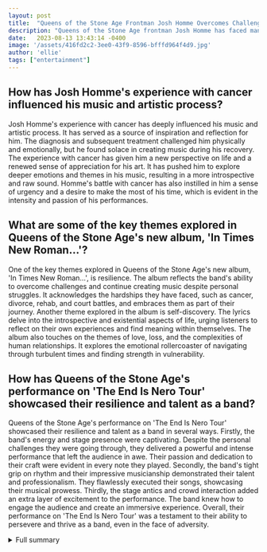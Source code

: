 ```yaml
---
layout: post
title:  "Queens of the Stone Age Frontman Josh Homme Overcomes Challenges and Delivers Exceptional Music"
description: "Queens of the Stone Age frontman Josh Homme has faced many demons since the release of the 2017 album 'Villains': cancer, divorce, rehab, and court battles. Despite these challenges, the band's new album, 'In Times New Roman...', and their live performance on the 'The End Is Nero Tour' proved their resilience and talent."
date:   2023-08-13 13:43:14 -0400
image: '/assets/416fd2c2-3ee0-43f9-8596-bfffd964f4d9.jpg'
author: 'ellie'
tags: ["entertainment"]
---
```


## How has Josh Homme's experience with cancer influenced his music and artistic process?
Josh Homme's experience with cancer has deeply influenced his music and artistic process. It has served as a source of inspiration and reflection for him. The diagnosis and subsequent treatment challenged him physically and emotionally, but he found solace in creating music during his recovery. The experience with cancer has given him a new perspective on life and a renewed sense of appreciation for his art. It has pushed him to explore deeper emotions and themes in his music, resulting in a more introspective and raw sound. Homme's battle with cancer has also instilled in him a sense of urgency and a desire to make the most of his time, which is evident in the intensity and passion of his performances.

## What are some of the key themes explored in Queens of the Stone Age's new album, 'In Times New Roman...'?
One of the key themes explored in Queens of the Stone Age's new album, 'In Times New Roman...', is resilience. The album reflects the band's ability to overcome challenges and continue creating music despite personal struggles. It acknowledges the hardships they have faced, such as cancer, divorce, rehab, and court battles, and embraces them as part of their journey. Another theme explored in the album is self-discovery. The lyrics delve into the introspective and existential aspects of life, urging listeners to reflect on their own experiences and find meaning within themselves. The album also touches on the themes of love, loss, and the complexities of human relationships. It explores the emotional rollercoaster of navigating through turbulent times and finding strength in vulnerability.

## How has Queens of the Stone Age's performance on 'The End Is Nero Tour' showcased their resilience and talent as a band?
Queens of the Stone Age's performance on 'The End Is Nero Tour' showcased their resilience and talent as a band in several ways. Firstly, the band's energy and stage presence were captivating. Despite the personal challenges they were going through, they delivered a powerful and intense performance that left the audience in awe. Their passion and dedication to their craft were evident in every note they played. Secondly, the band's tight grip on rhythm and their impressive musicianship demonstrated their talent and professionalism. They flawlessly executed their songs, showcasing their musical prowess. Thirdly, the stage antics and crowd interaction added an extra layer of excitement to the performance. The band knew how to engage the audience and create an immersive experience. Overall, their performance on 'The End Is Nero Tour' was a testament to their ability to persevere and thrive as a band, even in the face of adversity.


<details>
        <summary>Full summary</summary>
<p>Queens of the Stone Age frontman Josh Homme has faced many demons since the release of the 2017 album 'Villains': cancer, divorce, rehab, and court battles. Despite these challenges, the band's new album, 'In Times New Roman...', and their live performance on the 'The End Is Nero Tour' proved their resilience and talent.</p>
<p>In a recent interview, Homme revealed that he had been diagnosed with cancer last year. This added to the difficulties he was already facing due to his messy divorce from Brody Dalle. However, Homme assured fans that he is in recovery, although he still experiences occasional pain. He maintains a positive outlook and believes that things can get better.</p>
<p>Despite the setbacks, Homme found solace in creating music during his recovery. He described it as therapy and a spiritual practice that helped him navigate through the tough times. The upcoming eighth album by Queens of the Stone Age, titled 'In Times New Roman...', is a testament to Homme's dedication to music. The album, set to be released through Matador this week, showcases the band's tight grip on rhythm and Homme's impressive songwriting and vocals. It includes both new and classic hits that had the crowd singing along.</p>
<p>The live performance on 'The End Is Nero Tour' was a raw and heavy experience. Homme and the band delivered a powerful performance that left the audience in awe. The stage antics and crowd interaction added to the excitement. From the moment they embarked on the tour, Queens of the Stone Age proved their resilience and talent.</p>
<p>Despite all the trials and tribulations, Homme remains resilient and dedicated to music. He views the cancer diagnosis as an additional hurdle during an already tumultuous period in his life. However, he believes that the experience will make him stronger and is determined to continue creating music.</p>
<p>Queens of the Stone Age have come a long way since their self-titled debut album. With each release, they have pushed boundaries and received critical acclaim. Their latest studio album, 'In Times New Roman...', marks the conclusion of their trilogy of albums released through Matador. Recorded at Pink Duck Studios and Shangri-La studio, the album has already received positive reviews from critics, scoring 80 out of 100 on Metacritic.</p>
<p>The band is currently on tour, captivating audiences in North America and Europe. Their recent performance at Mad Cool 2023 was nothing short of spectacular. Starting with the fan favorite 'No One Knows', they played a mix of newer tracks and classic hits, including 'Carnavoyeur', 'Paper Machete', 'Emotion Sickness', and 'Straight Jacket Fitting'. Homme teased the crowd during 'Straight Jacket Fitting' and danced atop the front speakers, showcasing the band's energy and stage presence.</p>
<p>Queens of the Stone Age have faced their fair share of challenges, but they continue to push ahead and deliver exceptional music. Homme's resilience and dedication to his art are inspiring, and fans can't wait to see what the future holds for the band.</p>
<p>Stay tuned for more updates on the latest local news in Los Angeles, crime, entertainment, weather, schools, COVID updates, and the cost of living.</p>
</details>